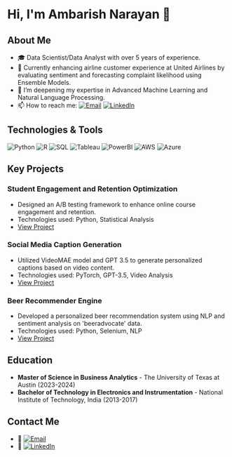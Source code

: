 # Hi, I'm Ambarish Narayan 👋

## About Me
- 🎓 Data Scientist/Data Analyst with over 5 years of experience.
- 🔭 Currently enhancing airline customer experience at United Airlines by evaluating sentiment and forecasting complaint likelihood using Ensemble Models.
- 🌱 I’m deepening my expertise in Advanced Machine Learning and Natural Language Processing.
- 📫 How to reach me:
  [![Email](https://img.shields.io/badge/Email-narayan.ambarish%40gmail.com-brightgreen?style=flat&logo=gmail&logoColor=white)](mailto:narayan.ambarish@gmail.com)
  [![LinkedIn](https://img.shields.io/badge/LinkedIn-Ambarish%20Narayan-blue?style=flat&logo=linkedin&logoColor=white)](https://www.linkedin.com/in/anarayanut/)

## Technologies & Tools
<p>
  <img alt="Python" src="https://img.shields.io/badge/-Python-3776AB?style=flat-square&logo=python&logoColor=white" />
  <img alt="R" src="https://img.shields.io/badge/-R-276DC3?style=flat-square&logo=r&logoColor=white" />
  <img alt="SQL" src="https://img.shields.io/badge/-SQL-4479A1?style=flat-square&logo=mysql&logoColor=white" />
  <img alt="Tableau" src="https://img.shields.io/badge/-Tableau-E97627?style=flat-square&logo=tableau&logoColor=white" />
  <img alt="PowerBI" src="https://img.shields.io/badge/-Power%20BI-F2C811?style=flat-square&logo=powerbi&logoColor=black" />
  <img alt="AWS" src="https://img.shields.io/badge/-AWS-232F3E?style=flat-square&logo=amazon-aws&logoColor=white" />
  <img alt="Azure" src="https://img.shields.io/badge/-Azure-0089D6?style=flat-square&logo=microsoft-azure&logoColor=white" />
</p>

## Key Projects

### Student Engagement and Retention Optimization
- Designed an A/B testing framework to enhance online course engagement and retention.
- Technologies used: Python, Statistical Analysis
- [View Project](#) <!-- Link to the GitHub repo -->

### Social Media Caption Generation
- Utilized VideoMAE model and GPT 3.5 to generate personalized captions based on video content.
- Technologies used: PyTorch, GPT-3.5, Video Analysis
- [View Project](#) <!-- Link to the GitHub repo -->

### Beer Recommender Engine
- Developed a personalized beer recommendation system using NLP and sentiment analysis on 'beeradvocate' data.
- Technologies used: Python, Selenium, NLP
- [View Project](#) <!-- Link to the GitHub repo -->

## Education
- **Master of Science in Business Analytics** - The University of Texas at Austin (2023-2024)
- **Bachelor of Technology in Electronics and Instrumentation** - National Institute of Technology, India (2013-2017)

## Contact Me
- 📧 [![Email](https://img.shields.io/badge/Email-narayan.ambarish%40gmail.com-brightgreen?style=flat&logo=gmail&logoColor=white)](mailto:narayan.ambarish@gmail.com)
- 🔗 [![LinkedIn](https://img.shields.io/badge/LinkedIn-Ambarish%20Narayan-blue?style=flat&logo=linkedin&logoColor=white)](https://www.linkedin.com/in/anarayanut/)
